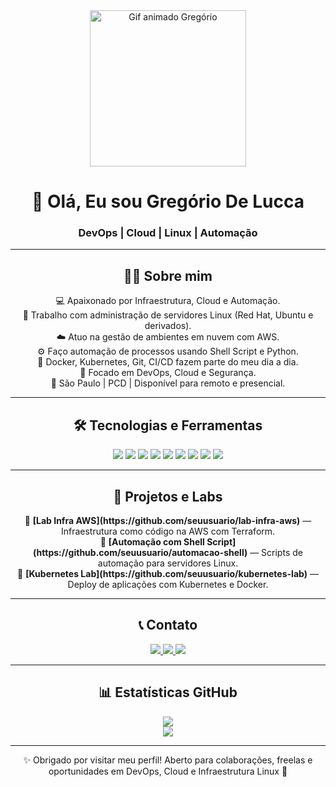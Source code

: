 <div align="center">
  <img 
    src="https://camo.githubusercontent.com/2366b34bb903c09617990fb5fff4622f3e941349e846ddb7e73df872a9d21233/68747470733a2f2f63646e2e6472696262626c652e636f6d2f75736572732f3733303730332f73637265656e73686f74732f363538313234332f6176656e746f2e676966" 
    alt="Gif animado Gregório" 
    width="250" 
  />
  <h1>👋 Olá, Eu sou Gregório De Lucca</h1>
  <h3>DevOps | Cloud | Linux | Automação</h3>
</div>

---

<div align="center">
  <h2>👨‍💻 Sobre mim</h2>
  <p>
    💻 Apaixonado por Infraestrutura, Cloud e Automação.<br/>
    🐧 Trabalho com administração de servidores Linux (Red Hat, Ubuntu e derivados).<br/>
    ☁️ Atuo na gestão de ambientes em nuvem com AWS.<br/>
    ⚙️ Faço automação de processos usando Shell Script e Python.<br/>
    🐳 Docker, Kubernetes, Git, CI/CD fazem parte do meu dia a dia.<br/>
    🚀 Focado em DevOps, Cloud e Segurança.<br/>
    📍 São Paulo | PCD | Disponível para remoto e presencial.
  </p>
</div>

---

<div align="center">
  <h2>🛠️ Tecnologias e Ferramentas</h2>
  <p>
    <img src="https://img.shields.io/badge/Linux-FCC624?style=for-the-badge&logo=linux&logoColor=black"/>
    <img src="https://img.shields.io/badge/AWS-232F3E?style=for-the-badge&logo=amazonaws&logoColor=white"/>
    <img src="https://img.shields.io/badge/Shell_Script-4EAA25?style=for-the-badge&logo=gnu-bash&logoColor=white"/>
    <img src="https://img.shields.io/badge/Python-3776AB?style=for-the-badge&logo=python&logoColor=white"/>
    <img src="https://img.shields.io/badge/Docker-2496ED?style=for-the-badge&logo=docker&logoColor=white"/>
    <img src="https://img.shields.io/badge/Kubernetes-326CE5?style=for-the-badge&logo=kubernetes&logoColor=white"/>
    <img src="https://img.shields.io/badge/Git-F05032?style=for-the-badge&logo=git&logoColor=white"/>
    <img src="https://img.shields.io/badge/Terraform-623CE4?style=for-the-badge&logo=terraform&logoColor=white"/>
    <img src="https://img.shields.io/badge/CI/CD-0A0A0A?style=for-the-badge&logo=githubactions&logoColor=white"/>
  </p>
</div>

---

<div align="center">
  <h2>🚀 Projetos e Labs</h2>
  <p>
    🔗 <b>[Lab Infra AWS](https://github.com/seuusuario/lab-infra-aws)</b> — Infraestrutura como código na AWS com Terraform.<br/>
    🔗 <b>[Automação com Shell Script](https://github.com/seuusuario/automacao-shell)</b> — Scripts de automação para servidores Linux.<br/>
    🔗 <b>[Kubernetes Lab](https://github.com/seuusuario/kubernetes-lab)</b> — Deploy de aplicações com Kubernetes e Docker.<br/>
  </p>
</div>

---

<div align="center">
  <h2>📞 Contato</h2>
  <p>
    <a href="mailto:gregoriodelucca@gmail.com">
      <img src="https://img.shields.io/badge/Gmail-EA4335?style=for-the-badge&logo=gmail&logoColor=white" />
    </a>
    <a href="https://www.linkedin.com/in/gregoriodelucca">
      <img src="https://img.shields.io/badge/LinkedIn-0077B5?style=for-the-badge&logo=linkedin&logoColor=white" />
    </a>
    <a href="https://wa.me/5511971108462">
      <img src="https://img.shields.io/badge/WhatsApp-25D366?style=for-the-badge&logo=whatsapp&logoColor=white" />
    </a>
  </p>
</div>

---

<div align="center">
  <h2>📊 Estatísticas GitHub</h2>
  <p>
    <img src="https://github-readme-stats.vercel.app/api?username=gregoriodelucca&show_icons=true&theme=radical" /><br />
    <img src="https://github-readme-stats.vercel.app/api/top-langs/?username=gregoriodelucca&layout=compact&theme=radical" />
  </p>
</div>

---

<div align="center">
  ✨ Obrigado por visitar meu perfil! Aberto para colaborações, freelas e oportunidades em DevOps, Cloud e Infraestrutura Linux 🚀
</div>

